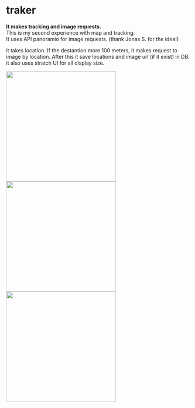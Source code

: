 # traker
<b>It makes tracking and image requests.</b><br/>
This is my second experience with map and tracking.<br/>
It uses API panoramio for image requests. (thank Jonas S. for the idea!)<br/>

it takes location. If the destantion more 100 meters, it makes request to image by location.
After this it save locations and image url (if it exist) in DB.<br/>
it also uses stratch UI  for all display size.

<Image width=300 src="https://dl.dropboxusercontent.com/s/8uekehfeu43bw9j/Screenshot_2015-10-18-13-27-37.png?dl=0" />
<Image width=300 src="https://dl.dropboxusercontent.com//s/8l07cfyprbvbtbk/Screenshot_2015-10-18-13-25-15.png?dl=0" />
<Image width=300 src="https://dl.dropboxusercontent.com/s/oeaiy1rozd4bwsl/Screenshot_2015-10-18-13-54-00.png?dl=0" />




